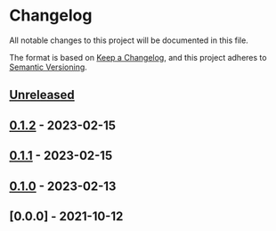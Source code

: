 # Changelog

All notable changes to this project will be documented in this file.

The format is based on [Keep a Changelog](https://keepachangelog.com/en/1.0.0/),
and this project adheres to [Semantic Versioning](https://semver.org/spec/v2.0.0.html).

## [Unreleased]

## [0.1.2] - 2023-02-15

## [0.1.1] - 2023-02-15

## [0.1.0] - 2023-02-13

## [0.0.0] - 2021-10-12

[Unreleased]: https://github.com/D8-X/d8x-trader-backend/compare/v0.1.2...HEAD

[0.1.2]: https://github.com/D8-X/d8x-trader-backend/compare/v0.1.1...v0.1.2

[0.1.1]: https://github.com/D8-X/d8x-trader-backend/compare/v0.1.0...v0.1.1

[0.1.0]: https://github.com/D8-X/d8x-trader-backend/compare/79ee52988ec4c6453171acceb879a2b507eaf435...v0.1.0
